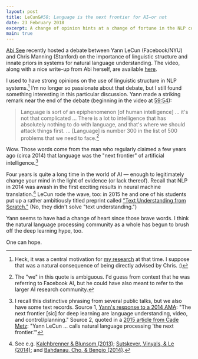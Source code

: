 ```yaml
---
layout: post
title: LeCun&#58; Language is the next frontier for AI—or not
date: 23 February 2018
excerpt: A change of opinion hints at a change of fortune in the NLP community?
main: true
---
```


[Abi See][1] recently hosted a debate between Yann LeCun (Facebook/NYU) and
Chris Manning (Stanford) on the importance of linguistic structure and innate
priors in systems for natural language understanding. The video, along with a
nice write-up from Abi herself, are available [here][2].

I used to have strong opinions on the use of linguistic structure in NLP
systems.[^1] I'm no longer so passionate about that debate, but I still found
something interesting in this particular discussion. Yann made a striking
remark near the end of the debate (beginning in the video at [59:54][4]):

> Language is sort of an epiphenomenon [of human intelligence] &hellip; it's
> not that complicated &hellip; There is a lot to intelligence that has
> absolutely nothing to do with language, and that's where we should attack
> things first. &hellip; [Language] is number 300 in the list of 500 problems
> that we need to face.[^2]

Wow. Those words come from the man who regularly claimed a few years ago (circa
2014) that language was the "next frontier" of artificial intelligence.[^3]

Four years is quite a long time in the world of AI — enough to legitimately
change your mind in the light of evidence (or lack thereof). Recall that NLP in
2014 was awash in the first exciting results in neural machine translation.[^4]
LeCun rode the wave, too: in 2015 he and one of his students put up a rather
ambitiously titled preprint called ["Text Understanding from Scratch."][10]
(No, they didn't solve "text understanding.")

Yann seems to have had a change of heart since those brave words. I think the
natural language processing community as a whole has begun to brush off the
deep learning hype, too.

One can hope.

<!--Chris actually took part in a similar debate in 2014 with Andrew Ng, back when
he was still around at Stanford. In that (private) discussion Andrew used the
success of end-to-end ASR systems to argue that the notion of "phonemes" was no
longer relevant to-->

[^1]: Heck, it was a central motivation for [my research][3] at that time. I suppose that was a natural consequence of being directly advised by Chris. :)
[^2]: The "we" in this quote is ambiguous. I'd guess from context that he was referring to Facebook AI, but he could have also meant to refer to the larger AI research community.
[^3]: I recall this distinctive phrasing from several public talks, but we also have some text records. Source 1, [Yann's response to a 2014 AMA][5]: "The next frontier [sic] for deep learning are language understanding, video, and control/planning." Source 2, quoted in a [2015 article from Cade Metz][6]: "Yann LeCun &hellip; calls natural language processing 'the next frontier.'"
[^4]: See e.g. [Kalchbrenner & Blunsom (2013)][7]; [Sutskever, Vinyals, & Le (2014)][8]; and [Bahdanau, Cho, & Bengio (2014)][9].

[1]: http://www.abigailsee.com/
[2]: http://www.abigailsee.com/2018/02/21/deep-learning-structure-and-innate-priors.html
[3]: /2016/spinn-hybrid-tree-sequence-models
[4]: https://youtu.be/fKk9KhGRBdI?t=59m54s
[5]: https://www.reddit.com/r/MachineLearning/comments/25lnbt/ama_yann_lecun/chif3ys/
[6]: https://www.wired.com/2015/06/ais-next-frontier-machines-understand-language/
[7]: https://www.semanticscholar.org/paper/Recurrent-Continuous-Translation-Models-Kalchbrenner-Blunsom/4b9b7eed30feee37db3452b74503d0db9f163074
[8]: https://arxiv.org/abs/1409.3215
[9]: https://arxiv.org/abs/1409.0473
[10]: https://arxiv.org/abs/1502.01710
